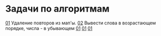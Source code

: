 <H1>Задачи по алгоритмам</H1>


[01](https://github.com/self-harm/java-practice/blob/main/Algorithms/DeleteDuplicates.java) Удаление повторов из мап'ы.
[02](https://github.com/self-harm/java-practice/blob/main/Algorithms/StringsAndNumbers.java) Вывести слова в возрастающем порядке, числа - в убывающем
[01](https://github.com/self-harm/java-practice/blob/main/Algorithms/DeleteDuplicates.java)
[01](https://github.com/self-harm/java-practice/blob/main/Algorithms/DeleteDuplicates.java)
[01](https://github.com/self-harm/java-practice/blob/main/Algorithms/DeleteDuplicates.java)
